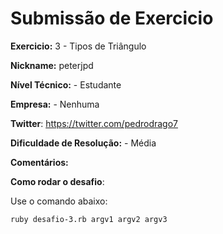 # Submissão de Exercicio

**Exercicio:** 3 - Tipos de Triângulo

**Nickname:** peterjpd

**Nível Técnico:** - Estudante

**Empresa:** - Nenhuma

**Twitter**: https://twitter.com/pedrodrago7

**Dificuldade de Resolução:** - Média

**Comentários:** 

**Como rodar o desafio**: 

Use o comando abaixo: 
```bash
ruby desafio-3.rb argv1 argv2 argv3
```